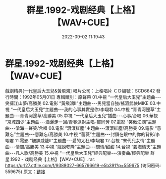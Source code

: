 ﻿---
title: 群星.1992-戏剧经典【上格】【WAV+CUE】
date: 2022-09-02 11:19:43
categories: WAV车载音乐、镜像
tags: 华语中文
---
# 群星.1992-戏剧经典【上格】【WAV+CUE】

戲劇精典[一代皇后大玉兒&黃飛鴻]
唱片公司：上格唱片
ＣＤ編號：SCD6642
發行時間：1992年05月01日
專輯類別：原聲帶
01.中視 “一代皇后大玉兒”主題曲---笑擁江山夢/高勝美
02.電影 “黃飛鴻II”主題曲---男兒當自強/搖滾武俠MIKE
03.中視 “一代皇后大玉兒”主題曲---我的心事其實是你/李翊君
04.中視 “青青河邊草”主題曲---青青河邊草/高勝美
05.中視 “一代皇后大玉兒”插曲---心事/合唱
06.華視 “京城四少”主題曲---瀟灑走一回/青春派對主唱-鄭同芳
07.電影 “笑傲江湖”主題曲---滄海一聲笑/合唱
08.電影 “滾滾紅塵”主題曲---滾滾紅塵/高勝美
09.電影 “意難忘”主題曲---意難忘/高勝美
10.中視 “薔薇”主題曲---封鎖在眼中的你的背影/李翊君
11.電影 “翹課威龍II”主題曲---愛的太狂/李翊君
12.台視 “末代兒女情”主題曲---情關/高勝美
13.中視 “戲說乾隆”主題曲---問情/甜甜
14.台視 “碧海情天”主題曲---凡人歌/高勝美
15.中視 “一代皇后大玉兒”經典配樂---演奏曲/經典配樂
群星.1992 -
戏剧经典【上格】【WAV+CUE】.rar: https://url27.ctfile.com/f/9388027-665766619-e5b391?p=559675
(访问密码: 559675)
原文：[链接](https://blog.sina.com.cn/s/blog_1647c7e7601030z6q.html)